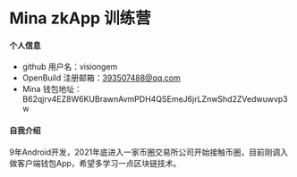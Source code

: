 # Mina zkApp 训练营


#### 个人信息

- github 用户名：visiongem
- OpenBuild 注册邮箱：393507488@qq.com
- Mina 钱包地址：B62qjrv4EZ8W6KUBrawnAvmPDH4QSEmeJ6jrLZnwShd2ZVedwuwvp3w

#### 自我介绍

9年Android开发，2021年底进入一家币圈交易所公司开始接触币圈，目前刚调入做客户端钱包App，希望多学习一点区块链技术。
